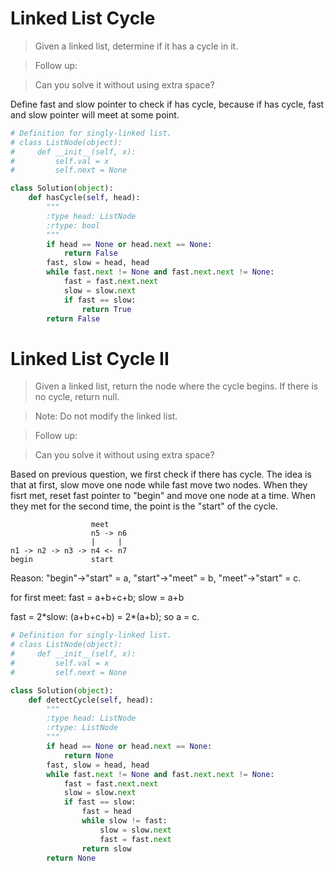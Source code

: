 # Linked List Cycle

> Given a linked list, determine if it has a cycle in it.

> Follow up:

> Can you solve it without using extra space?

Define fast and slow pointer to check if has cycle, because if has cycle, fast and slow pointer will meet at some point.

```Python
# Definition for singly-linked list.
# class ListNode(object):
#     def __init__(self, x):
#         self.val = x
#         self.next = None

class Solution(object):
    def hasCycle(self, head):
        """
        :type head: ListNode
        :rtype: bool
        """
        if head == None or head.next == None:
            return False
        fast, slow = head, head
        while fast.next != None and fast.next.next != None:
            fast = fast.next.next
            slow = slow.next
            if fast == slow:
                return True
        return False
```

# Linked List Cycle II

> Given a linked list, return the node where the cycle begins. If there is no cycle, return null.

> Note: Do not modify the linked list.

> Follow up:

> Can you solve it without using extra space?

Based on previous question, we first check if there has cycle. The idea is that at first, slow move one node while fast move two nodes. When they fisrt met, reset fast pointer to "begin" and move one node at a time. When they met for the second time, the point is the "start" of the cycle. 

```
                  meet
                  n5 -> n6
                  |     |
n1 -> n2 -> n3 -> n4 <- n7
begin             start
```

Reason: "begin"->"start" = a, "start"->"meet" = b, "meet"->"start" = c.

for first meet: fast = a+b+c+b; slow = a+b

fast = 2\*slow: (a+b+c+b) = 2\*(a+b); so a = c.

```Python
# Definition for singly-linked list.
# class ListNode(object):
#     def __init__(self, x):
#         self.val = x
#         self.next = None

class Solution(object):
    def detectCycle(self, head):
        """
        :type head: ListNode
        :rtype: ListNode
        """
        if head == None or head.next == None:
            return None
        fast, slow = head, head
        while fast.next != None and fast.next.next != None:
            fast = fast.next.next
            slow = slow.next
            if fast == slow:
                fast = head
                while slow != fast:
                    slow = slow.next
                    fast = fast.next
                return slow
        return None
```
